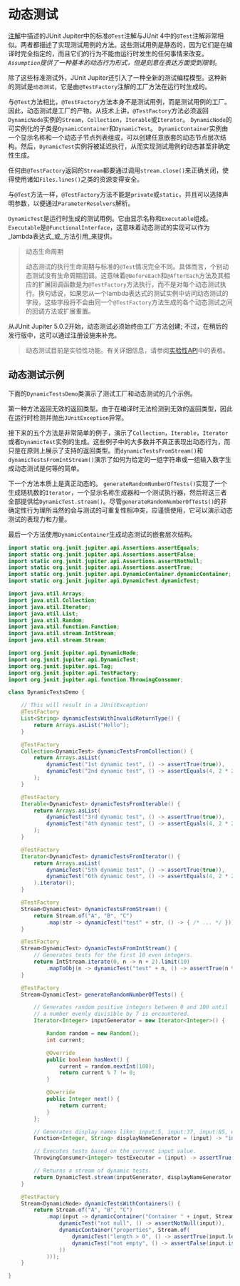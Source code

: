 # 动态测试

[注解](annotations.md)中描述的JUnit Jupiter中的标准`@Test`注解与JUnit 4中的`@Test`注解非常相似。两者都描述了实现测试用例的方法。这些测试用例是静态的，因为它们是在编译时完全指定的，而且它们的行为不能由运行时发生的任何事情来改变。_`Assumption`提供了一种基本的动态行为形式，但是刻意在表达方面受到限制_。

除了这些标准测试外，JUnit Jupiter还引入了一种全新的测试编程模型。这种新的测试是`动态测试`，它是由`@TestFactory`注解的工厂方法在运行时生成的。

与`@Test`方法相比，`@TestFactory`方法本身不是测试用例，而是测试用例的工厂。因此，动态测试是工厂的产物。从技术上讲，`@TestFactory`方法必须返回`DynamicNode`实例的`Stream`，`Collection`，`Iterable`或`Iterator`。 `DynamicNode`的可实例化的子类是`DynamicContainer`和`DynamicTest`。 `DynamicContainer`实例由一个显示名称和一个动态子节点列表组成，可以创建任意嵌套的动态节点层次结构。然后，`DynamicTest`实例将被延迟执行，从而实现测试用例的动态甚至非确定性生成。

任何由`@TestFactory`返回的`Stream`都要通过调用`stream.close()`来正确关闭，使得使用诸如`Files.lines()`之类的资源变得安全。

与`@Test`方法一样，`@TestFactory`方法不能是`private`或`static`，并且可以选择声明参数，以便通过`ParameterResolvers`解析。

`DynamicTest`是运行时生成的测试用例。它由显示名称和`Executable`组成。 `Executable`是`@FunctionalInterface`，这意味着动态测试的实现可以作为_lambda表达式_或_方法引用_来提供。

> 动态生命周期
>
> 动态测试的执行生命周期与标准的`@Test`情况完全不同。具体而言，个别动态测试没有生命周期回调。这意味着`@BeforeEach`和`@AfterEach`方法及其相应的扩展回调函数是为`@TestFactory`方法执行，而不是对每个动态测试执行。换句话说，如果您从一个lambda表达式的测试实例中访问动态测试的字段，这些字段将不会由同一个`@TestFactory`方法生成的各个动态测试之间的回调方法或扩展重置。

从JUnit Jupiter 5.0.2开始，动态测试必须始终由工厂方法创建; 不过，在稍后的发行版中，这可以通过注册设施来补充。

> 动态测试目前是实验性功能。有关详细信息，请参阅[实验性API](../api-evolution/experimental-apis.md)中的表格。

## 动态测试示例

下面的`DynamicTestsDemo`类演示了测试工厂和动态测试的几个示例。

第一种方法返回无效的返回类型。由于在编译时无法检测到无效的返回类型，因此在运行时检测并抛出`JUnitException`异常。

接下来的五个方法是非常简单的例子，演示了`Collection`，`Iterable`，`Iterator`或者`DynamicTest`实例的生成。这些例子中的大多数并不真正表现出动态行为，而只是在原则上展示了支持的返回类型。而`dynamicTestsFromStream()`和`dynamicTestsFromIntStream()`演示了如何为给定的一组字符串或一组输入数字生成动态测试是何等的简单。

下一个方法本质上是真正动态的。 `generateRandomNumberOfTests()`实现了一个生成随机数的`Iterator`，一个显示名称生成器和一个测试执行器，然后将这三者全部提供给`DynamicTest.stream()`。尽管`generateRandomNumberOfTests()`的非确定性行为理所当然的会与测试的可重复性相冲突，应谨慎使用，它可以演示动态测试的表现力和力量。

最后一个方法使用`DynamicContainer`生成动态测试的嵌套层次结构。

```java
import static org.junit.jupiter.api.Assertions.assertEquals;
import static org.junit.jupiter.api.Assertions.assertFalse;
import static org.junit.jupiter.api.Assertions.assertNotNull;
import static org.junit.jupiter.api.Assertions.assertTrue;
import static org.junit.jupiter.api.DynamicContainer.dynamicContainer;
import static org.junit.jupiter.api.DynamicTest.dynamicTest;

import java.util.Arrays;
import java.util.Collection;
import java.util.Iterator;
import java.util.List;
import java.util.Random;
import java.util.function.Function;
import java.util.stream.IntStream;
import java.util.stream.Stream;

import org.junit.jupiter.api.DynamicNode;
import org.junit.jupiter.api.DynamicTest;
import org.junit.jupiter.api.Tag;
import org.junit.jupiter.api.TestFactory;
import org.junit.jupiter.api.function.ThrowingConsumer;

class DynamicTestsDemo {

    // This will result in a JUnitException!
    @TestFactory
    List<String> dynamicTestsWithInvalidReturnType() {
        return Arrays.asList("Hello");
    }

    @TestFactory
    Collection<DynamicTest> dynamicTestsFromCollection() {
        return Arrays.asList(
            dynamicTest("1st dynamic test", () -> assertTrue(true)),
            dynamicTest("2nd dynamic test", () -> assertEquals(4, 2 * 2))
        );
    }

    @TestFactory
    Iterable<DynamicTest> dynamicTestsFromIterable() {
        return Arrays.asList(
            dynamicTest("3rd dynamic test", () -> assertTrue(true)),
            dynamicTest("4th dynamic test", () -> assertEquals(4, 2 * 2))
        );
    }

    @TestFactory
    Iterator<DynamicTest> dynamicTestsFromIterator() {
        return Arrays.asList(
            dynamicTest("5th dynamic test", () -> assertTrue(true)),
            dynamicTest("6th dynamic test", () -> assertEquals(4, 2 * 2))
        ).iterator();
    }

    @TestFactory
    Stream<DynamicTest> dynamicTestsFromStream() {
        return Stream.of("A", "B", "C")
            .map(str -> dynamicTest("test" + str, () -> { /* ... */ }));
    }

    @TestFactory
    Stream<DynamicTest> dynamicTestsFromIntStream() {
        // Generates tests for the first 10 even integers.
        return IntStream.iterate(0, n -> n + 2).limit(10)
            .mapToObj(n -> dynamicTest("test" + n, () -> assertTrue(n % 2 == 0)));
    }

    @TestFactory
    Stream<DynamicTest> generateRandomNumberOfTests() {

        // Generates random positive integers between 0 and 100 until
        // a number evenly divisible by 7 is encountered.
        Iterator<Integer> inputGenerator = new Iterator<Integer>() {

            Random random = new Random();
            int current;

            @Override
            public boolean hasNext() {
                current = random.nextInt(100);
                return current % 7 != 0;
            }

            @Override
            public Integer next() {
                return current;
            }
        };

        // Generates display names like: input:5, input:37, input:85, etc.
        Function<Integer, String> displayNameGenerator = (input) -> "input:" + input;

        // Executes tests based on the current input value.
        ThrowingConsumer<Integer> testExecutor = (input) -> assertTrue(input % 7 != 0);

        // Returns a stream of dynamic tests.
        return DynamicTest.stream(inputGenerator, displayNameGenerator, testExecutor);
    }

    @TestFactory
    Stream<DynamicNode> dynamicTestsWithContainers() {
        return Stream.of("A", "B", "C")
            .map(input -> dynamicContainer("Container " + input, Stream.of(
                dynamicTest("not null", () -> assertNotNull(input)),
                dynamicContainer("properties", Stream.of(
                    dynamicTest("length > 0", () -> assertTrue(input.length() > 0)),
                    dynamicTest("not empty", () -> assertFalse(input.isEmpty()))
                ))
            )));
    }

}
```
